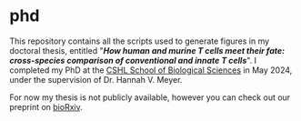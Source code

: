 # phd
This repository contains all the scripts used to generate figures in my doctoral thesis, entitled "_**How human and murine T cells meet their fate: cross-species comparison of conventional and innate T cells**_". I completed my PhD at the [CSHL School of Biological Sciences](https://www.cshl.edu/phd-program/) in May 2024, under the supervision of Dr. Hannah V. Meyer.

For now my thesis is not publicly available, however you can check out our preprint on [bioRxiv](https://www.biorxiv.org/content/10.1101/2023.12.07.570707v1.full).